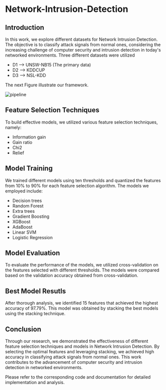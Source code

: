 # Network-Intrusion-Detection

## Introduction
In this work, we explore different datasets for Network Intrusion Detection. The objective is to classify attack signals from normal ones, considering the increasing challenge of computer security and intrusion detection in today's networked environments. Three different datasets were utilized
- D1 --> UNSW-NB15 (The primary data)
- D2 --> KDDCUP
- D3 --> NSL-KDD

The next Figure illustrate our framework.

![pipeline](https://github.com/yousofsaleh25/Network-Intrusion-Detection/assets/43546116/08274850-2e21-41f2-846a-0de7c2e3ffdd)

## Feature Selection Techniques
To build effective models, we utilized various feature selection techniques, namely:

- Information gain
- Gain ratio
- Chi2
- Relief

## Model Training
We trained different models using ten thresholds and quantized the features from 10% to 90% for each feature selection algorithm. The models we employed include:

- Decision trees
- Random Forest
- Extra trees
- Gradient Boosting
- XGBoost
- AdaBoost
- Linear SVM
- Logistic Regression

## Model Evaluation
To evaluate the performance of the models, we utilized cross-validation on the features selected with different thresholds. The models were compared based on the validation accuracy obtained from cross-validation.

## Best Model Resutls

After thorough analysis, we identified 15 features that achieved the highest accuracy of 97.79%. This model was obtained by stacking the best models using the stacking technique.

## Conclusion 
Through our research, we demonstrated the effectiveness of different feature selection techniques and models in Network Intrusion Detection. By selecting the optimal features and leveraging stacking, we achieved high accuracy in classifying attack signals from normal ones. This work contributes to the advancement of computer security and intrusion detection in networked environments.

Please refer to the corresponding code and documentation for detailed implementation and analysis.
